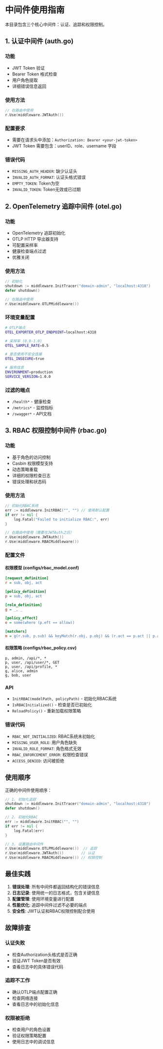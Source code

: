 # 中间件使用指南

本目录包含三个核心中间件：认证、追踪和权限控制。

## 1. 认证中间件 (auth.go)

### 功能
- JWT Token 验证
- Bearer Token 格式检查
- 用户角色提取
- 详细错误信息返回

### 使用方法
```go
// 在路由中使用
r.Use(middleware.JWTAuth())
```

### 配置要求
- 需要在请求头中添加：`Authorization: Bearer <your-jwt-token>`
- JWT Token 需要包含：userID、role、username 字段

### 错误代码
- `MISSING_AUTH_HEADER`: 缺少认证头
- `INVALID_AUTH_FORMAT`: 认证头格式错误
- `EMPTY_TOKEN`: Token为空
- `INVALID_TOKEN`: Token无效或已过期

## 2. OpenTelemetry 追踪中间件 (otel.go)

### 功能
- OpenTelemetry 追踪初始化
- OTLP HTTP 导出器支持
- 可配置采样率
- 健康检查端点过滤
- 优雅关闭

### 使用方法
```go
// 初始化
shutdown := middleware.InitTracer("domain-admin", "localhost:4318")
defer shutdown()

// 在路由中使用
r.Use(middleware.OTLPMiddleware())
```

### 环境变量配置
```bash
# OTLP端点
OTEL_EXPORTER_OTLP_ENDPOINT=localhost:4318

# 采样率 (0.0-1.0)
OTEL_SAMPLE_RATE=0.5

# 是否使用不安全连接
OTEL_INSECURE=true

# 服务信息
ENVIRONMENT=production
SERVICE_VERSION=1.0.0
```

### 过滤的端点
- `/health*` - 健康检查
- `/metrics*` - 监控指标
- `/swagger*` - API文档

## 3. RBAC 权限控制中间件 (rbac.go)

### 功能
- 基于角色的访问控制
- Casbin 权限模型支持
- 动态策略重载
- 详细的权限检查日志
- 错误处理和状态码

### 使用方法
```go
// 初始化RBAC系统
err := middleware.InitRBAC("", "") // 使用默认配置
if err != nil {
    log.Fatal("Failed to initialize RBAC:", err)
}

// 在路由中使用（需要在JWTAuth之后）
r.Use(middleware.JWTAuth())
r.Use(middleware.RBACMiddleware())
```

### 配置文件

#### 权限模型 (configs/rbac_model.conf)
```ini
[request_definition]
r = sub, obj, act

[policy_definition]
p = sub, obj, act

[role_definition]
g = _, _

[policy_effect]
e = some(where (p.eft == allow))

[matchers]
m = g(r.sub, p.sub) && keyMatch(r.obj, p.obj) && (r.act == p.act || p.act == "*")
```

#### 权限策略 (configs/rbac_policy.csv)
```csv
p, admin, /api/*, *
p, user, /api/user/*, GET
p, user, /api/profile, *
g, alice, admin
g, bob, user
```

### API
- `InitRBAC(modelPath, policyPath)` - 初始化RBAC系统
- `IsRBACInitialized()` - 检查是否已初始化
- `ReloadPolicy()` - 重新加载权限策略

### 错误代码
- `RBAC_NOT_INITIALIZED`: RBAC系统未初始化
- `MISSING_USER_ROLE`: 用户角色缺失
- `INVALID_ROLE_FORMAT`: 角色格式无效
- `RBAC_ENFORCEMENT_ERROR`: 权限检查错误
- `ACCESS_DENIED`: 访问被拒绝

## 使用顺序

正确的中间件使用顺序：

```go
// 1. 初始化追踪
shutdown := middleware.InitTracer("domain-admin", "localhost:4318")
defer shutdown()

// 2. 初始化RBAC
err := middleware.InitRBAC("", "")
if err != nil {
    log.Fatal(err)
}

// 3. 设置路由中间件
r.Use(middleware.OTLPMiddleware())  // 追踪
r.Use(middleware.JWTAuth())        // 认证
r.Use(middleware.RBACMiddleware()) // 权限控制
```

## 最佳实践

1. **错误处理**: 所有中间件都返回结构化的错误信息
2. **日志记录**: 使用统一的日志格式，包含关键信息
3. **配置管理**: 使用环境变量进行配置
4. **性能优化**: 追踪中间件过滤不必要的端点
5. **安全性**: JWT认证和RBAC权限控制配合使用

## 故障排查

### 认证失败
- 检查Authorization头格式是否正确
- 验证JWT Token是否有效
- 查看日志中的具体错误代码

### 追踪不工作
- 确认OTLP端点配置正确
- 检查网络连接
- 查看日志中的初始化信息

### 权限被拒绝
- 检查用户的角色设置
- 验证权限策略配置
- 使用日志中的调试信息